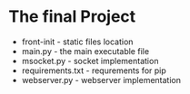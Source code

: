 # The final Project

* front-init - static files location
* main.py - the main executable file
* msocket.py - socket implementation
* requirements.txt - requrements for pip
* webserver.py - webserver implementation

